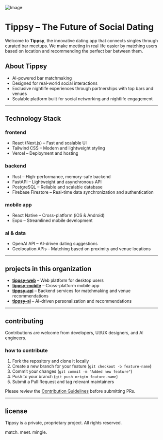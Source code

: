 ![Image](https://github.com/user-attachments/assets/4643a660-611c-420d-98f4-c5cba9844d7c)

# Tippsy – The Future of Social Dating  

Welcome to **Tippsy**, the innovative dating app that connects singles through curated bar meetups. We make meeting in real life easier by matching users based on location and recommending the perfect bar between them.  

## About Tippsy  
- AI-powered bar matchmaking  
- Designed for real-world social interactions  
- Exclusive nightlife experiences through partnerships with top bars and venues  
- Scalable platform built for social networking and nightlife engagement  

---

## Technology Stack  
### frontend  
- React (Next.js) – Fast and scalable UI  
- Tailwind CSS – Modern and lightweight styling  
- Vercel – Deployment and hosting  

### backend  
- Rust – High-performance, memory-safe backend  
- FastAPI – Lightweight and asynchronous API  
- PostgreSQL – Reliable and scalable database  
- Firebase Firestore – Real-time data synchronization and authentication  

### mobile app  
- React Native – Cross-platform (iOS & Android)  
- Expo – Streamlined mobile development  

### ai & data  
- OpenAI API – AI-driven dating suggestions  
- Geolocation APIs – Matching based on proximity and venue locations  

---

## projects in this organization  
- **[tippsy-web](https://github.com/Tippsy-App/tippsy-web)** – Web platform for desktop users  
- **[tippsy-mobile](https://github.com/Tippsy-App/tippsy-mobile)** – Cross-platform mobile app  
- **[tippsy-api](https://github.com/Tippsy-App/tippsy-api)** – Backend services for matchmaking and venue recommendations  
- **[tippsy-ai](https://github.com/Tippsy-App/tippsy-ai)** – AI-driven personalization and recommendations  

---

## contributing  
Contributions are welcome from developers, UI/UX designers, and AI engineers.  

### how to contribute  
1. Fork the repository and clone it locally  
2. Create a new branch for your feature (`git checkout -b feature-name`)  
3. Commit your changes (`git commit -m "Added new feature"`)  
4. Push to your branch (`git push origin feature-name`)  
5. Submit a Pull Request and tag relevant maintainers  

Please review the [Contribution Guidelines](CONTRIBUTING.md) before submitting PRs.  

---

## license  
Tippsy is a private, proprietary project. All rights reserved.  

match. meet. mingle. 
